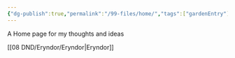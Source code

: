 ```yaml
---
{"dg-publish":true,"permalink":"/99-files/home/","tags":["gardenEntry"]}
---
```



A Home page for my thoughts and ideas


[[08 DND/Eryndor/Eryndor\|Eryndor]]